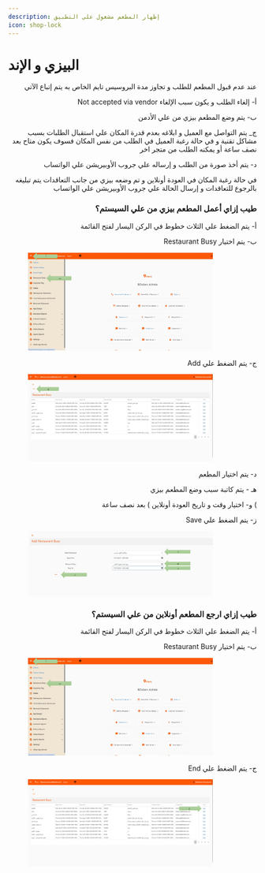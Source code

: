 ```yaml
---
description: إظهار المطعم مشغول علي التطبيق
icon: shop-lock
---
```


# البيزي و الإند

<p align="right">عند عدم قبول المطعم للطلب و تجاوز مدة البروسيس تايم الخاص به يتم إتباع الآتي</p>

<p align="right">Not accepted via vendor أ- إلغاء الطلب و يكون سبب الإلغاء </p>

<p align="right">ب- يتم وضع  المطعم بيزي من علي الأدمن</p>

<p align="right">ج_ يتم التواصل مع العميل و ابلاغه بعدم قدرة المكان علي استقبال الطلبات بسبب مشاكل تقنية و في حالة رغبة العميل في الطلب من نفس المكان فسوف يكون متاح بعد نصف ساعة أو يمكنه الطلب من متجر اخر</p>

<p align="right">د- يتم أخذ صورة من الطلب و إرساله علي جروب الأوبيريشن علي الواتساب</p>

<p align="right">في حالة رغبة المكان في العودة أونلاين و تم وضعه بيزي من جانب التعاقدات يتم تبليغه بالرجوع للتعاقدات و إرسال الحالة علي جروب الأوبيريشن علي الواتساب</p>

<h3 align="right">طيب إزاي أعمل المطعم بيزي من علي السيستم؟</h3>

<p align="right">أ- يتم الضغط علي الثلاث خطوط في الركن اليسار لفتح القائمة</p>

<p align="right">Restaurant Busy ب- يتم اختيار </p>

<figure><img src=".gitbook/assets/Busy 1.jpg" alt="" width="375"><figcaption></figcaption></figure>

<p align="right">Add ج- يتم الضغط علي </p>

<figure><img src=".gitbook/assets/Busy 2.jpg" alt="" width="375"><figcaption></figcaption></figure>

<p align="right">د- يتم اختيار المطعم</p>

<p align="right">هـ - يتم كاتبة سبب وضع المطعم بيزي</p>

<p align="right">و- اختيار وقت و تاريخ العودة أونلاين ) بعد نصف ساعة (</p>

<p align="right">Save ز- يتم الضغط علي</p>

<figure><img src=".gitbook/assets/Busy 3.jpg" alt="" width="375"><figcaption></figcaption></figure>

<h3 align="right">طيب إزاي ارجع المطعم أونلاين من علي السيستم؟</h3>

<p align="right">أ- يتم الضغط علي الثلاث خطوط في الركن اليسار لفتح القائمة</p>

<p align="right">Restaurant Busy ب- يتم اختيار </p>

<figure><img src=".gitbook/assets/Busy 1.jpg" alt="" width="375"><figcaption></figcaption></figure>

<p align="right">End ج- يتم الضغط علي</p>

<figure><img src=".gitbook/assets/image (8).png" alt="" width="375"><figcaption></figcaption></figure>
